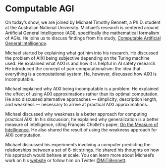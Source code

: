 # Computable AGI

On today’s show, we are joined by Michael Timothy Bennett, a Ph.D. student at the Australian National University. Michael’s research is centered around Artificial General Intelligence (AGI), specifically the mathematical formalism of AGIs. He joins us to discuss findings from his study, [Computable Artificial General Intelligence](https://arxiv.org/abs/2205.10513).

Michael started by explaining what got him into his research. He discussed the problem of AIXI being subjective depending on the Turing machine used. He explained what AIXI is and how it is helpful in AI safety research. He introduced the concept of pan-computationalism: the idea that everything is a computational system. He, however, discussed how AIXI is incomputable.

Michael explained why AIXI being incomputable is a problem. He explained the effect of using AIXI approximations rather than its optimal computation. He also discussed alternative approaches — simplicity, description length, and weakness — necessary to arrive at practical AIXI approximations. 

Michael discussed why weakness is a better approach for computing practical AIXI. In his discussion, he explained why generalization is a better measure of intelligence, citing François Chollet's paper, [On the Measure of Intelligence](https://arxiv.org/abs/1911.01547). He also shared the result of using the weakness approach for AIXI computation.

Michael discussed his experiments involving a computer predicting the relationships between a set of 8-bit strings. He shared his thoughts on how his approach would behave at scale. You can learn more about Michael’s work on his [website](https://michaeltimothybennett.com/) or follow him on Twitter [@MiTiBennett](https://twitter.com/MiTiBennett).